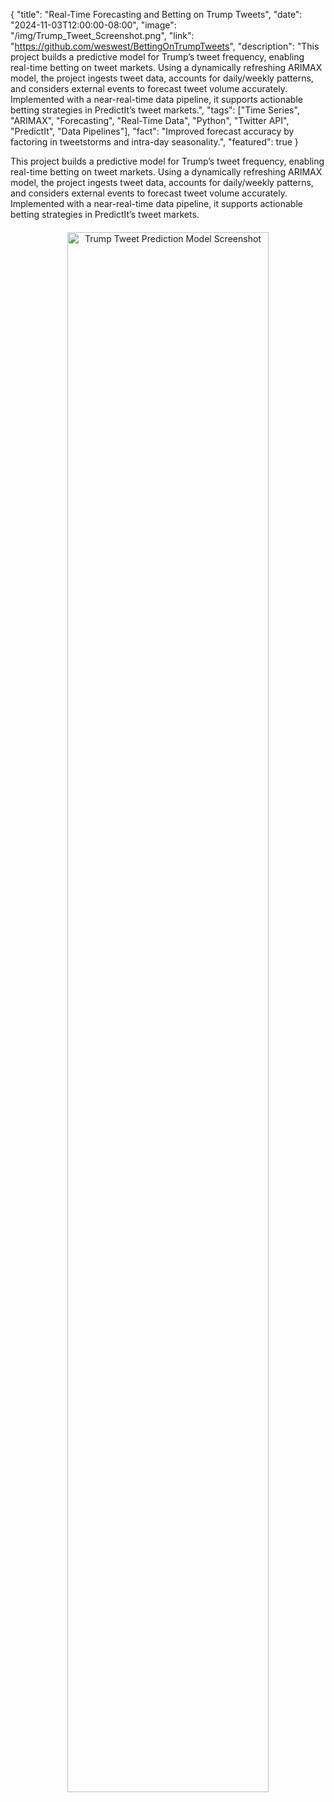 {
  "title": "Real-Time Forecasting and Betting on Trump Tweets",
  "date": "2024-11-03T12:00:00-08:00",
  "image": "/img/Trump_Tweet_Screenshot.png",
  "link": "https://github.com/weswest/BettingOnTrumpTweets",
  "description": "This project builds a predictive model for Trump’s tweet frequency, enabling real-time betting on tweet markets. Using a dynamically refreshing ARIMAX model, the project ingests tweet data, accounts for daily/weekly patterns, and considers external events to forecast tweet volume accurately. Implemented with a near-real-time data pipeline, it supports actionable betting strategies in PredictIt’s tweet markets.",
  "tags": ["Time Series", "ARIMAX", "Forecasting", "Real-Time Data", "Python", "Twitter API", "PredictIt", "Data Pipelines"],
  "fact": "Improved forecast accuracy by factoring in tweetstorms and intra-day seasonality.",
  "featured": true
}


This project builds a predictive model for Trump’s tweet frequency, enabling real-time betting on tweet markets. Using a dynamically refreshing ARIMAX model, the project ingests tweet data, accounts for daily/weekly patterns, and considers external events to forecast tweet volume accurately. Implemented with a near-real-time data pipeline, it supports actionable betting strategies in PredictIt’s tweet markets.

<!-- Display the image in a larger format -->
<div style="text-align: center; margin-top: 20px;">
    <img src="/img/Trump_Tweet_Screenshot.png" alt="Trump Tweet Prediction Model Screenshot" style="width: 80%; height: auto;">
</div>